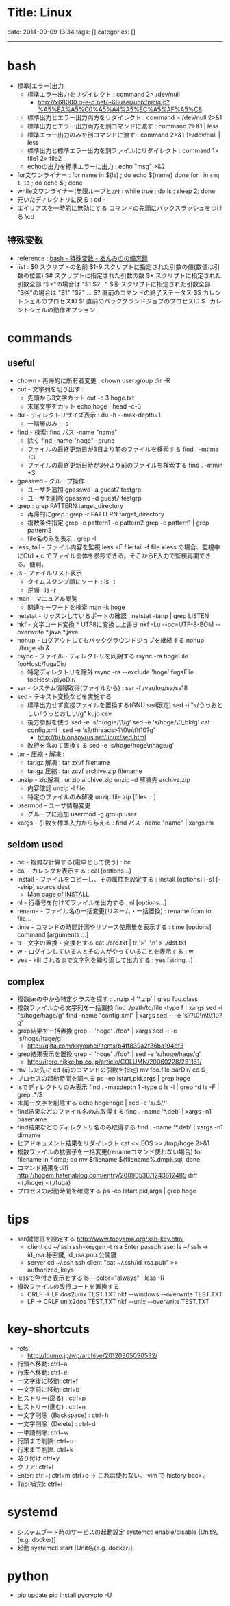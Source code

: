Title: Linux
==========
date: 2014-09-09 13:34
tags: []
categories: []
- - -
# bash
* 標準[エラー]出力
	* 標準エラー出力をリダイレクト :
			command 2> /dev/null
		* http://x68000.q-e-d.net/~68user/unix/pickup?%A5%EA%A5%C0%A5%A4%A5%EC%A5%AF%A5%C8
	* 標準出力とエラー出力両方をリダイレクト :
			command > /dev/null 2>&1
	* 標準出力とエラー出力両方を別コマンドに渡す :
			command 2>&1 | less
	* 標準エラー出力のみを別コマンドに渡す :
			command 2>&1 1>/dev/null | less
	* 標準出力と標準エラー出力を別ファイルにリダイレクト :
			command 1> file1 2> file2
	* echoの出力を標準エラーに出力 :
			echo "msg" >&2
* for文ワンライナー :
		for name in $(ls) ; do echo ${name} done
		for i in `seq 1 10` ; do echo $i; done
* while文ワンライナー(無限ループとか) :
		while true ; do ls ; sleep 2; done
* 元いたディレクトリに戻る :
		cd -
* エイリアスを一時的に無効にする
		コマンドの先頭にバックスラッシュをつける
		\cd

## 特殊変数
* reference : [bash - 特殊変数 - あんみのの備忘録](http://d.hatena.ne.jp/anmino/20090802/1249206149)
* list :
		$0   	 スクリプトの名前
		$1-9 	 スクリプトに指定された引数の値(数値は引数の位置)
		$#   	 スクリプトに指定された引数の数
		$*   	 スクリプトに指定された引数全部 "$*"の場合は "$1 $2..."
		$@   	 スクリプトに指定された引数全部 "$@"の場合は "$1" "$2" ...
		$?   	 直前のコマンドの終了ステータス
		$$   	 カレントシェルのプロセスID
		$!   	 直前のバックグランドジョブのプロセスID
		$-   	 カレントシェルの動作オプション

# commands
## useful
* chown - 再帰的に所有者変更 :
		chown user:group dir -R
* cut - 文字列を切り出す :
	* 先頭から3文字カット
			cut -c 3 hoge.txt
	* 末尾文字をカット
			echo hoge | head -c-3
* du - ディレクトリサイズ表示 :
		du -h --max-depth=1
	* 一階層のみ :
			-s
* find - 検索:
		find パス -name "name"
	* 除く
		find -name "hoge" -prune
	* ファイルの最終更新日が3日より前のファイルを検索する
		find . -mtime +3
	* ファイルの最終更新日時が3分より前のファイルを検索する
		find . -mmin +3
* gpasswd - グループ操作
	* ユーザを追加
			gpasswd -a guest7 testgrp
	* ユーザを削除
			gpasswd -d guest7 testgrp
* grep :
		grep PATTERN target_directory
	* 再帰的にgrep :
			grep -r PATTERN target_directory
	* 複数条件指定
			grep -e pattern1 -e pattern2
			grep -e pattern1 | grep pattern2
	* file名のみを表示 :
			grep -l
* less, tail - ファイル内容を監視
		less +F file
		tail -f file
		※less の場合、監視中にCtrl + c でファイル全体を参照できる。そこからF入力で監視再開できる。便利。
* ls - ファイルリスト表示
	* タイムスタンプ順にソート :
			ls -t
	* 逆順 :
			ls -r
* man - マニュアル閲覧
	* 関連キーワードを検索
			man -k hoge
* netstat - リッスンしているポートの確認 :
		netstat -tanp | grep LISTEN
* nkf - 文字コード変換
		* UTF8に変換し上書き
			 nkf -Lu --oc=UTF-8-BOM --overwrite *.java *.java
* nohup - ログアウトしてもバックグラウンドジョブを継続する
		nohup ./hoge.sh &
* rsync - ファイル・ディレクトリを同期する
			rsync -ra hogeFile fooHost:/fugaDir/
	* 特定ディレクトリを除外
			rsync -ra --exclude 'hoge' fugaFile fooHost:/piyoDir/
* sar - システム情報取得(ファイルから) :
		sar -f /var/log/sa/sa18
* sed - テキスト変換などを実施する
	* 標準出力せず直接ファイルを置換する(GNU sed限定)
			sed -i "s/うっおとしい/うっとおしい/g" kujo.csv
	* 後方参照を使う
			sed -e 's/h\(og\)e/\1/g'
			sed -e 's/hoge/\0_bk/g'
			cat config.xml  | sed -e 's?/threads>?\0\n\t\t<limit>10</limit>?g'
		* <http://bi.biopapyrus.net/linux/sed.html>
	* 改行を含めて置換する
			sed -e 's/hoge/hoge\nhage/g'
* tar - 圧縮・解凍 :
	* tar.gz 解凍 :
			tar zxvf filename
	* tar.gz 圧縮 :
			tar zcvf archive.zip filename
* unzip - zip解凍 :
		unzip archive.zip
		unzip -d 解凍先 archive.zip
	* 内容確認
		unzip -l file
	* 特定のファイルのみ解凍
		unzip file.zip [files ...]
* usermod - ユーザ情報変更
	* グループに追加
			usermod -g group user
* xargs - 引数を標準入力から与える :
		find パス -name "name" | xargs rm

## seldom used
* bc - 複雑な計算する(電卓として使う) :
		bc
* cal - カレンダを表示する :
		cal [options...]
* install - ファイルをコピーし、その属性を設定する :
		install [options] [-s] [--strip] source dest
	* [Man page of INSTALL](http://linuxjm.sourceforge.jp/html/gnumaniak/man1/install.1.html)
* nl - 行番号を付けてファイルを出力する :
		nl [options...]
* rename - ファイル名の一括変更(リネーム・一括置換) :
		rename from to file...
* time - コマンドの時間計測やリソース使用量を表示する :
		time [options] command [arguments ...]
* tr - 文字の置換・変換をする
		cat ./src.txt | tr '>' '\n' > ./dst.txt
* w - ログインしている人とその人がやっていることを表示する :
		w
* yes - kill されるまで文字列を繰り返して出力する :
		yes [string...]

## complex
* 複数jarの中から特定クラスを探す :
		unzip -l '*.zip' | grep foo.class
* 複数ファイルから文字列を一括置換
		find ./path/to/file -type f | xargs sed -i "s/hoge/hage/g"
		find -name "config.xml" | xargs sed -i -e 's?<dispatch>?\0\n\t\t<limit>10</limit>?g'
* grep結果を一括置換
		grep -l 'hoge' ./foo* | xargs sed -i -e 's/hoge/hage/g'
	* <http://qiita.com/kkyouhei/items/b4ff839a2f36ba194df3>
* grep結果表示を置換
		grep -l 'hoge' ./foo* | sed -e 's/hoge/hage/g'
	* <http://itpro.nikkeibp.co.jp/article/COLUMN/20060228/231161/>
* mv した先に cd (前のコマンドの引数を指定)
		mv foo.file barDir/
		cd $_
* プロセスの起動時間を調べる
		ps -eo lstart,pid,args | grep hoge
* lsでディレクトリのみ表示
		find . -maxdepth 1 -type d
		ls -l | grep ^d
		ls -F | grep .*/$
* 末尾一文字を削除する
		echo hogehoge | sed -e 's/.$//'
* find結果などのファイル名のみ取得する
		find . -name '*.deb' | xargs -n1 basename
* find結果などのディレクトリ名のみ取得する
		find . -name '*.deb' | xargs -n1 dirname
* ヒアドキュメント結果をリダイレクト
		cat << EOS >> /tmp/hoge 2>&1
* 複数ファイルの拡張子を一括変更(renameコマンド使わない場合)
		for filename in *.dmp; do mv $fliename ${filename%.dmp}.sql; done
* コマンド結果をdiff <http://hogem.hatenablog.com/entry/20090530/1243612485>
		diff <(./hoge) <(./fuga)
* プロセスの起動時間を確認する
		ps -eo lstart,pid,args | grep hoge

# tips
* ssh鍵認証を設定する <http://www.tooyama.org/ssh-key.html>
	* client
			cd ~/.ssh
			ssh-keygen -t rsa
			Enter passphrase: <Enter>
			ls ~/.ssh
			-> id_rsa:秘密鍵, id_rsa.pub:公開鍵
	* server
			cd ~/.ssh
			ssh client "cat ~/.ssh/id_rsa.pub" >> authorized_keys
* lessで色付き表示をする
		ls --color="always" | less -R
* 複数ファイルの改行コードを置換する
	* CRLF -> LF
			dos2unix TEST.TXT
			nkf --windows --overwrite TEST.TXT 
	* LF -> CRLF
			unix2dos TEST.TXT
			nkf --unix --overwrite TEST.TXT 

# key-shortcuts
* refs:
	* <http://loumo.jp/wp/archive/20120305090532/>
* 行頭へ移動:
		ctrl+a
* 行末へ移動:
		ctrl+e
* 一文字後に移動:
		ctrl+f
* 一文字前に移動:
		ctrl+b
* ヒストリー(戻る) :
		ctrl+p
* ヒストリー(進む) :
		ctrl+n
* 一文字削除（Backspace) :
		ctrl+h
* 一文字削除（Delete) :
		ctrl+d
* 一単語削除:
		ctrl+w
* 行頭まで削除:
		ctrl+u
* 行末まで削除:
		ctrl+k
* 貼り付け
		ctrl+y
* クリア:
		ctrl+l
* Enter:
		ctrl+j
		ctrl+m
		ctrl+o -> これは使わない。 vim で history back 。
* Tab(補完):
		ctrl+i

# systemd
* システムブート時のサービスの起動設定
		systemctl enable/disable [Unit名(e.g. docker)]
* 起動
		systemctl start [Unit名(e.g. docker)]

# python
* pip update
		pip install pycrypto -U
